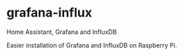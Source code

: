 # grafana-influx
Home Assistant, Grafana and InfluxDB

Easier installation of Grafana and InfluxDB on Raspberry Pi.
